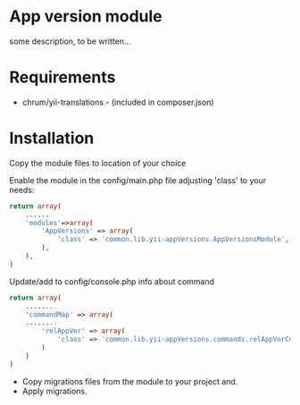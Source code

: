 App version module
==========

some description, to be written...

# Requirements

* chrum/yii-translations - (included in composer.json)

# Installation

Copy the module files to location of your choice

Enable the module in the config/main.php file adjusting 'class' to your needs:
~~~php
return array(
    ......
    'modules'=>array(
        'AppVersions' => array(
            'class' => 'common.lib.yii-appVersions.AppVersionsModule',
        ),
    ),
)
~~~

Update/add to config/console.php info about command
~~~php
return array(
    .......
	'commandMap' => array(
	........
		'relAppVer' => array(
		    'class' => 'common.lib.yii-appVersions.commands.relAppVerCommand'
		)
	)
)
~~~


* Copy migrations files from the module to your project and.
* Apply migrations.
